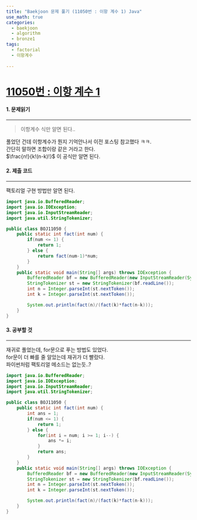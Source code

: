 ```yaml
---
title: "Baekjoon 문제 풀기 (11050번 : 이항 계수 1) Java"
use_math: true
categories:
  - baekjoon
  - algorithm
  - bronze1
tags:
  - factorial
  - 이항계수
  
---
```



# [11050번 : 이항 계수 1](https://www.acmicpc.net/problem/11050)



#### 1. 문제읽기
---

> 이항계수 식만 알면 된다..   

풀었던 건데 이항계수가 뭔지 기억안나서 이전 포스팅 참고했다 ㅋㅋ.  
간단히 말하면 조합이랑 같은 거라고 한다.  
$\frac{n!}{k!(n-k)!}$ 이 공식만 알면 된다.  

#### 2. 제출 코드 
---

팩토리얼 구현 방법만 알면 된다.  


```java
import java.io.BufferedReader;
import java.io.IOException;
import java.io.InputStreamReader;
import java.util.StringTokenizer;

public class BOJ11050 {
    public static int fact(int num) {
        if(num <= 1) {
            return 1;
        } else {
            return fact(num-1)*num;
        }
    }
    public static void main(String[] args) throws IOException {
        BufferedReader bf = new BufferedReader(new InputStreamReader(System.in));
        StringTokenizer st = new StringTokenizer(bf.readLine());
        int n = Integer.parseInt(st.nextToken());
        int k = Integer.parseInt(st.nextToken());

        System.out.println(fact(n)/(fact(k)*fact(n-k)));
    }
}

```




#### 3. 공부할 것
---

재귀로 풀었는데, for문으로 푸는 방법도 있었다.  
for문이 더 빠를 줄 알았는데 재귀가 더 빨랐다.  
파이썬처럼 팩토리얼 메소드는 없는듯..?  

```java
import java.io.BufferedReader;
import java.io.IOException;
import java.io.InputStreamReader;
import java.util.StringTokenizer;

public class BOJ11050 {
    public static int fact(int num) {
        int ans = 1;
        if(num <= 1) {
            return 1;
        } else {
            for(int i = num; i >= 1; i--) {
                ans *= i;
            }
            return ans;
        }
    }
    public static void main(String[] args) throws IOException {
        BufferedReader bf = new BufferedReader(new InputStreamReader(System.in));
        StringTokenizer st = new StringTokenizer(bf.readLine());
        int n = Integer.parseInt(st.nextToken());
        int k = Integer.parseInt(st.nextToken());

        System.out.println(fact(n)/(fact(k)*fact(n-k)));
    }
}

```

